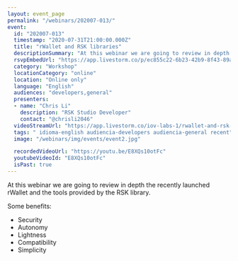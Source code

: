 ```yaml
---
layout: event_page
permalink: "/webinars/202007-013/"
event:
  id: "202007-013"
  timestamp: "2020-07-31T21:00:00.000Z"
  title: "rWallet and RSK libraries"
  descriptionSummary: "At this webinar we are going to review in depth the recently launched rWallet and the tools provided by the RSK library. Some benefits - Se…"
  rsvpEmbedUrl: "https://app.livestorm.co/p/ec855c22-6b23-42b9-8f43-89a6554079cf/form"
  category: "Workshop"
  locationCategory: "online"
  location: "Online only"
  language: "English"
  audiences: "developers,general"
  presenters:
  - name: "Chris Li"
    description: "RSK Studio Developer"
    contact: "@chrisli2046"
  videoStreamUrl: "https://app.livestorm.co/iov-labs-1/rwallet-and-rsk-libraries"
  tags: " idioma-english audiencia-developers audiencia-general recent"
  image: "/webinars/img/events/event2.jpg"

  recordedVideoUrl: "https://youtu.be/E8XQs10otFc"
  youtubeVideoId: "E8XQs10otFc"
  isPast: true
---
```



At this webinar we are going to review in depth the recently launched rWallet and the tools provided by the RSK library.

Some benefits:
- Security
- Autonomy
- Lightness
- Compatibility
- Simplicity


